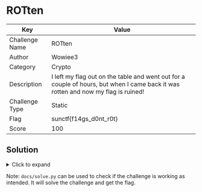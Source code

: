 # ROTten

| Key            | Value                                                                                                                             |
|----------------|-----------------------------------------------------------------------------------------------------------------------------------|
| Challenge Name | ROTten                                                                                                                            |
| Author         | Wowiee3                                                                                                                           |
| Category       | Crypto                                                                                                                            |
| Description    | I left my flag out on the table and went out for a couple of hours, but when I came back it was rotten and now my flag is ruined! |
| Challenge Type | Static                                                                                                                            |
| Flag           | sunctf{f14gs_d0nt_r0t}                                                                                                            |
| Score          | 100                                                                                                                               |


## Solution

<details>
<summary>Click to expand</summary>

ROT cipher challenge, participants are meant to brute force the shift.

Correct shift: 8
</details>

Note: `docs/solve.py` can be used to check if the challenge is working as intended. It will solve the challenge and get
the flag.